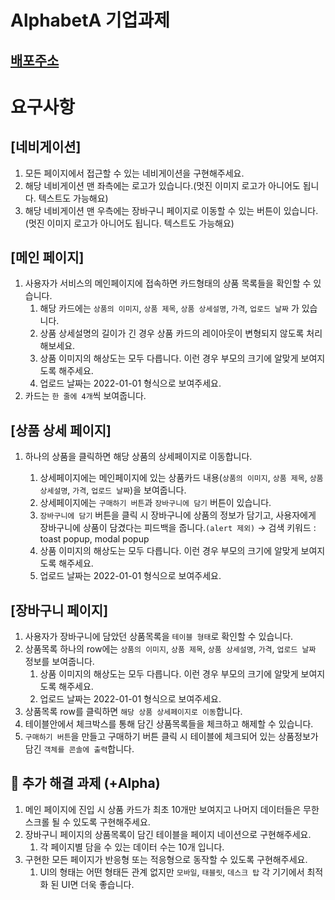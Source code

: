 # AlphabetA 기업과제

## [배포주소](https://waterhumanb.github.io/alphabeta-assignment/)

# 요구사항

## **[네비게이션]**

1. 모든 페이지에서 접근할 수 있는 네비게이션을 구현해주세요.
2. 해당 네비게이션 맨 좌측에는 로고가 있습니다.(멋진 이미지 로고가 아니어도 됩니다. 텍스트도 가능해요)
3. 해당 네비게이션 맨 우측에는 장바구니 페이지로 이동할 수 있는 버튼이 있습니다.(멋진 이미지 로고가 아니어도 됩니다. 텍스트도 가능해요)

## **[메인 페이지]**

1. 사용자가 서비스의 메인페이지에 접속하면 카드형태의 상품 목록들을 확인할 수 있습니다.
   1. 해당 카드에는 `상품의 이미지`, `상품 제목`, `상품 상세설명`, `가격`, `업로드 날짜` 가 있습니다.
   2. 상품 상세설명의 길이가 긴 경우 상품 카드의 레이아웃이 변형되지 않도록 처리해보세요.
   3. 상품 이미지의 해상도는 모두 다릅니다. 이런 경우 부모의 크기에 알맞게 보여지도록 해주세요.
   4. 업로드 날짜는 2022-01-01 형식으로 보여주세요.
2. 카드는 `한 줄에 4개`씩 보여줍니다.

## **[상품 상세 페이지]**

1. 하나의 상품을 클릭하면 해당 상품의 상세페이지로 이동합니다.

   1. 상세페이지에는 메인페이지에 있는 상품카드 내용(`상품의 이미지`, `상품 제목`, `상품 상세설명`, `가격`, `업로드 날짜`)을 보여줍니다.
   2. 상세페이지에는 `구매하기 버튼`과 `장바구니에 담기` 버튼이 있습니다.
   3. `장바구니에 담기` 버튼을 클릭 시 장바구니에 상품의 정보가 담기고, 사용자에게 장바구니에 상품이 담겼다는 피드백을 줍니다.`(alert 제외)` → 검색 키워드 : toast popup, modal popup
   4. 상품 이미지의 해상도는 모두 다릅니다. 이런 경우 부모의 크기에 알맞게 보여지도록 해주세요.
   5. 업로드 날짜는 2022-01-01 형식으로 보여주세요.

## **[장바구니 페이지]**

1. 사용자가 장바구니에 담았던 상품목록을 `테이블 형태`로 확인할 수 있습니다.
2. 상품목록 하나의 row에는 `상품의 이미지`, `상품 제목`, `상품 상세설명`, `가격`, `업로드 날짜` 정보를 보여줍니다.
   1. 상품 이미지의 해상도는 모두 다릅니다. 이런 경우 부모의 크기에 알맞게 보여지도록 해주세요.
   2. 업로드 날짜는 2022-01-01 형식으로 보여주세요.
3. 상품목록 row를 클릭하면 `해당 상품 상세페이지로 이동`합니다.
4. 테이블안에서 체크박스를 통해 담긴 상품목록들을 체크하고 해제할 수 있습니다.
5. `구매하기 버튼`을 만들고 구매하기 버튼 클릭 시 테이블에 체크되어 있는 상품정보가 담긴 `객체를 콘솔에 출력`합니다.

## 🏅 추가 해결 과제 (+Alpha)

1. 메인 페이지에 진입 시 상품 카드가 최초 10개만 보여지고 나머지 데이터들은 무한 스크롤 될 수 있도록 구현해주세요.
2. 장바구니 페이지의 상품목록이 담긴 테이블을 페이지 네이션으로 구현해주세요.
   1. 각 페이지별 담을 수 있는 데이터 수는 10개 입니다.
3. 구현한 모든 페이지가 반응형 또는 적응형으로 동작할 수 있도록 구현해주세요.
   1. UI의 형태는 어떤 형태든 관계 없지만 `모바일`, `태블릿`, `데스크 탑` 각 기기에서 최적화 된 UI면 더욱 좋습니다.
